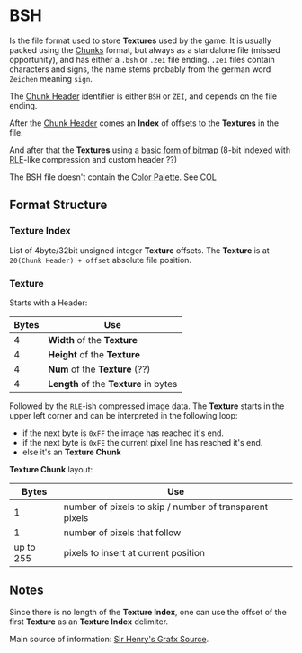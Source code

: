 # BSH #

Is the file format used to store **Textures** used by the game.
It is usually packed using the [Chunks](./chunks.md) format, but always as a standalone file (missed opportunity), and has either a `.bsh` or `.zei` file ending. `.zei` files contain characters and signs, the name stems probably from the german word `Zeichen` meaning `sign`.

The [Chunk Header](./chunks.md#chunk-header) identifier is either `BSH` or `ZEI`, and depends on the file ending.

After the [Chunk Header](./chunks.md#chunk-header) comes an **Index** of offsets to the **Textures** in the file.

And after that the **Textures** using a [basic form of bitmap](https://en.wikipedia.org/wiki/BMP_file_format) (8-bit indexed with [RLE](https://en.wikipedia.org/wiki/Run-length_encoding)-like compression and custom header ??)

The BSH file doesn't contain the [Color Palette](). See [COL](./col.md)

## Format Structure ##

### Texture Index ###

List of 4byte/32bit unsigned integer **Texture** offsets. The **Texture** is at `20(Chunk Header) + offset` absolute file position.

### Texture ###

Starts with a Header:

| Bytes | Use |
|-------|-----|
| 4     | **Width** of the **Texture** |
| 4     | **Height** of the **Texture** |
| 4     | **Num** of the **Texture** (??) |
| 4     | **Length** of the **Texture** in bytes |

Followed by the `RLE`-ish compressed image data.
The **Texture** starts in the upper left corner and can be interpreted in the following loop:

- if the next byte is `0xFF` the image has reached it's end.
- if the next byte is `0xFE` the current pixel line has reached it's end.
- else it's an **Texture Chunk**

**Texture Chunk** layout:

| Bytes     | Use |
|-----------|-----|
| 1         | number of pixels to skip / number of transparent pixels |
| 1         | number of pixels that follow |
| up to 255 | pixels to insert at current position |

## Notes ##

Since there is no length of the **Texture Index**, one can use the offset of the first **Texture** as an **Texture Index** delimiter.

Main source of information: [Sir Henry's Grafx Source](https://github.com/wzurborg/grafx1602).

